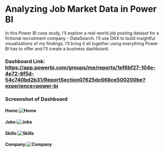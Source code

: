 # Analyzing Job Market Data in Power BI

In this Power BI case study, I’ll explore a real-world job posting dataset for a fictional recruitment company - DataSearch. I’ll use DAX to build insightful visualizations of my findings. I’ll bring it all together using everything Power BI has to offer and I’ll create a business dashboard.

### Dashboard Link: https://app.powerbi.com/groups/me/reports/1ef6bf27-104e-4e72-8f5d-54c740bd2b31/ReportSection07625dc668ce500200be?experience=power-bi

### Screenshot of Dashboard 

#### Home:![Home](https://github.com/user-attachments/assets/820b3864-b7a8-448b-ba80-483b5a3094db)

#### Jobs:![Jobs](https://github.com/user-attachments/assets/df2c15cf-42ac-496a-9577-7f67b187c9d4)

#### Skills:![Skills](https://github.com/user-attachments/assets/947311d6-c480-4678-8177-f004f76d43aa)

#### Company:![Company](https://github.com/user-attachments/assets/0fb1329c-6e4a-45a8-bd10-f7bc55367728)


